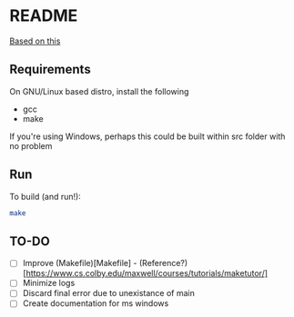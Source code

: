 # README

[Based on this](http://99-bottles-of-beer.net/language-c-c++-preprocessor-115.html)

## Requirements

On GNU/Linux based distro, install the following

- gcc
- make

If you're using Windows, perhaps this could be built within src folder with no problem

## Run

To build (and run!):

```sh
make
```

## TO-DO

- [ ] Improve (Makefile)[Makefile] - (Reference?)[https://www.cs.colby.edu/maxwell/courses/tutorials/maketutor/]
- [ ] Minimize logs
- [ ] Discard final error due to unexistance of main
- [ ] Create documentation for ms windows
